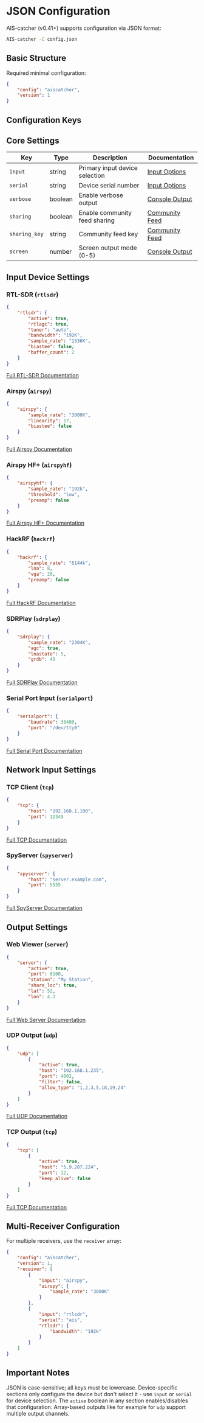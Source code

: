 # JSON Configuration

AIS-catcher (v0.41+) supports configuration via JSON format:

```bash
AIS-catcher -C config.json
```

## Basic Structure

Required minimal configuration:
```json
{
    "config": "aiscatcher",
    "version": 1
}
```

## Configuration Keys

## Core Settings

| Key | Type | Description | Documentation |
|-----|------|-------------|---------------|
| `input` | string | Primary input device selection | [Input Options](../configuration/input/overview.md) |
| `serial` | string | Device serial number | [Input Options](../configuration/input/overview.md) |
| `verbose` | boolean | Enable verbose output | [Console Output](../configuration/output/console.md) |
| `sharing` | boolean | Enable community feed sharing | [Community Feed](../configuration/output/community-feed.md) |
| `sharing_key` | string | Community feed key | [Community Feed](../configuration/output/community-feed.md) |
| `screen` | number | Screen output mode (0-5) | [Console Output](../configuration/output/console.md) |

## Input Device Settings

### RTL-SDR (`rtlsdr`)
```json
{
    "rtlsdr": {
        "active": true,
        "rtlagc": true,
        "tuner": "auto",
        "bandwidth": "192K",
        "sample_rate": "1536K",
        "biastee": false,
        "buffer_count": 2
    }
}
```
[Full RTL-SDR Documentation](../configuration/input/rtlsdr.md)

### Airspy (`airspy`)
```json
{
    "airspy": {
        "sample_rate": "3000K",
        "linearity": 17,
        "biastee": false
    }
}
```
[Full Airspy Documentation](../configuration/input/airspy.md)

### Airspy HF+ (`airspyhf`)
```json
{
    "airspyhf": {
        "sample_rate": "192k",
        "threshold": "low",
        "preamp": false
    }
}
```
[Full Airspy HF+ Documentation](../configuration/input/airspyhf.md)

### HackRF (`hackrf`)
```json
{
    "hackrf": {
        "sample_rate": "6144k",
        "lna": 8,
        "vga": 20,
        "preamp": false
    }
}
```
[Full HackRF Documentation](../configuration/input/hackrf.md)

### SDRPlay (`sdrplay`)
```json
{
    "sdrplay": {
        "sample_rate": "2304K",
        "agc": true,
        "lnastate": 5,
        "grdb": 40
    }
}
```
[Full SDRPlay Documentation](../configuration/input/sdrplay.md)

### Serial Port Input (`serialport`)
```json
{
    "serialport": {
        "baudrate": 38400,
        "port": "/dev/tty0"
    }
}
```
[Full Serial Port Documentation](../configuration/input/serial.md)

## Network Input Settings

### TCP Client (`tcp`)
```json
{
    "tcp": {
        "host": "192.168.1.100",
        "port": 12345
    }
}
```
[Full TCP Documentation](../configuration/input/tcp.md)

### SpyServer (`spyserver`)
```json
{
    "spyserver": {
        "host": "server.example.com",
        "port": 5555
    }
}
```
[Full SpyServer Documentation](../configuration/input/spyserver.md)

## Output Settings

### Web Viewer (`server`)
```json
{
    "server": {
        "active": true,
        "port": 8100,
        "station": "My Station",
        "share_loc": true,
        "lat": 52,
        "lon": 4.3
    }
}
```
[Full Web Server Documentation](../configuration/output/web-viewer.md)


### UDP Output (`udp`)
```json
{
    "udp": [
        {
            "active": true,
            "host": "192.168.1.235",
            "port": 4002,
            "filter": false,
            "allow_type": "1,2,3,5,18,19,24"
        }
    ]
}
```
[Full UDP Documentation](../configuration/output/UDP.md)

### TCP Output (`tcp`)
```json
{
    "tcp": [
        {
            "active": true,
            "host": "5.9.207.224",
            "port": 12,
            "keep_alive": false
        }
    ]
}
```
[Full TCP Documentation](../configuration/output/TCP-client.md)

## Multi-Receiver Configuration

For multiple receivers, use the `receiver` array:
```json
{
    "config": "aiscatcher",
    "version": 1,
    "receiver": [
        {
            "input": "airspy",
            "airspy": {
                "sample_rate": "3000K"
            }
        },
        {
            "input": "rtlsdr",
            "serial": "ais",
            "rtlsdr": {
                "bandwidth": "192k"
            }
        }
    ]
}
```

## Important Notes

JSON is case-sensitive; all keys must be lowercase. Device-specific sections only configure the device but don't select it - use `input` or `serial` for device selection. The `active` boolean in any section enables/disables that configuration. Array-based outputs like for example for `udp` support multiple output channels.